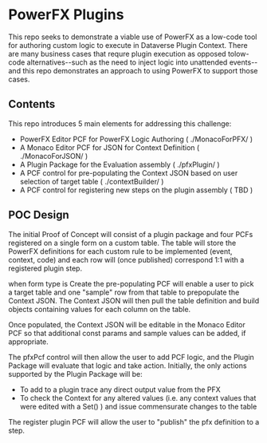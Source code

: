# PowerFX Plugins

This repo seeks to demonstrate a viable use of PowerFX as a low-code tool for authoring custom logic to execute in Dataverse Plugin Context. There are many business cases that requre plugin execution as opposed tolow-code alternatives--such as the need to inject logic into unattended events--and this repo demonstrates an approach to using PowerFX to support those cases.

## Contents

This repo introduces 5 main elements for addressing this challenge:
- PowerFX Editor PCF for PowerFX Logic Authoring ( ./MonacoForPFX/ )
- A Monaco Editor PCF for JSON for Context Definition ( ./MonacoForJSON/ )
- A Plugin Package for the Evaluation assembly ( ./pfxPlugin/ )
- A PCF control for pre-populating the Context JSON based on user selection of target table ( ./contextBuilder/ )
- A PCF control for registering new steps on the plugin assembly ( TBD )

## POC Design

The initial Proof of Concept will consist of a plugin package and four PCFs registered on a single form on a custom table. The table will store the PowerFX definitions for each custom rule to be implemented (event, context, code) and each row will (once published) correspond 1:1 with a registered plugin step.

when form type is Create the pre-populating PCF will enable a user to pick a target table and one "sample" row from that table to prepopulate the Context JSON. The Context JSON will then pull the table definition and build objects containing values for each column on the table.

Once populated, the Context JSON will be editable in the Monaco Editor PCF so that additional const params and sample values can be added, if appropriate.

The pfxPcf control will then allow the user to add PCF logic, and the Plugin Package will evaluate that logic and take action. Initially, the only actions supported by the Plugin Package will be:

- To add to a plugin trace any direct output value from the PFX
- To check the Context for any altered values (i.e. any context values that were edited with a Set() ) and issue commensurate changes to the table

The register plugin PCF will allow the user to "publish" the pfx definition to a step.